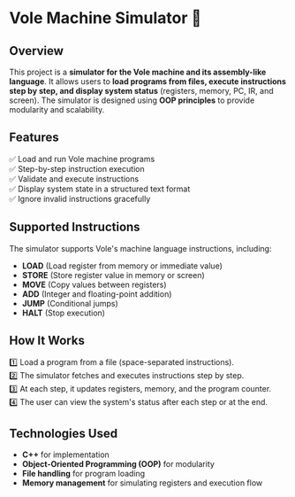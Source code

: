 # Vole Machine Simulator 🚀  

## Overview  
This project is a **simulator for the Vole machine and its assembly-like language**. It allows users to **load programs from files, execute instructions step by step, and display system status** (registers, memory, PC, IR, and screen). The simulator is designed using **OOP principles** to provide modularity and scalability.  

## Features  
✅ Load and run Vole machine programs  
✅ Step-by-step instruction execution  
✅ Validate and execute instructions  
✅ Display system state in a structured text format  
✅ Ignore invalid instructions gracefully  

## Supported Instructions  
The simulator supports Vole's machine language instructions, including:  
- **LOAD** (Load register from memory or immediate value)  
- **STORE** (Store register value in memory or screen)  
- **MOVE** (Copy values between registers)  
- **ADD** (Integer and floating-point addition)  
- **JUMP** (Conditional jumps)  
- **HALT** (Stop execution)  

## How It Works  
1️⃣ Load a program from a file (space-separated instructions).  
2️⃣ The simulator fetches and executes instructions step by step.  
3️⃣ At each step, it updates registers, memory, and the program counter.  
4️⃣ The user can view the system's status after each step or at the end.  

## Technologies Used  
- **C++** for implementation  
- **Object-Oriented Programming (OOP)** for modularity  
- **File handling** for program loading  
- **Memory management** for simulating registers and execution flow  
